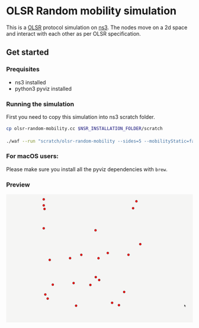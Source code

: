 # OLSR Random mobility simulation
This is a [OLSR](https://datatracker.ietf.org/doc/html/rfc3626) protocol simulation on [ns3](https://www.nsnam.org/). The nodes move on a 2d space and interact with each other as per OLSR specification.

## Get started
### Prequisites
* ns3 installed
* python3 pyviz installed

### Running the simulation
First you need to copy this simulation into ns3 scratch folder.

```sh
cp olsr-random-mobility.cc $NSR_INSTALLATION_FOLDER/scratch

./waf --run "scratch/olsr-random-mobility --sides=5 --mobilityStatic=false" --vis
```

### For macOS users:
Please make sure you install all the pyviz dependencies with `brew`.

### Preview
![simulation](simulation.gif)
